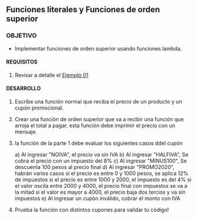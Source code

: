 ## Funciones literales y Funciones de orden superior

### OBJETIVO 

-  Implementar funciones de orden superior usando funciones lambda.

#### REQUISITOS 

1. Revisar a detalle el [Ejemplo 01](./Ejemplo-01)

#### DESARROLLO

1. Escribe una función normal que reciba el precio de un producto y un cupón promocional.

2. Crear una función de orden superior que va a recibir una función que arroja el total a pagar, esta función debe imprimir el precio con un mensaje.

3. la función de la parte 1 debe evaluar los siguientes casos ddel cupón

	a) Al ingresar "NOIVA", el precio va sin IVA
	b) Al ingresar "HALFIVA", Se cobra el precio con un impuesto del 8%
	c) Al ingresar "MINUS100", Se descuenta 100 pesos al precio final
	d) Al ingresar "PROMO2020", habrán varios casos
	 	si el precio es entre 0 y 1000 pesos, se aplica 12% de impuestos
		si el precio es entre 1000 y 2000, el impuesto es del 4%
		si el valor oscila entre 2000 y 4000, el precio final con impuestos se va a la mitad
		si el valor es mayor a 4000, el precio baja dos tercios y va sin impuestos
	e) Al ingresar un cupón inválido, cobrar el monto con IVA


4. Prueba la función con distintos cupones para validar tu código!

